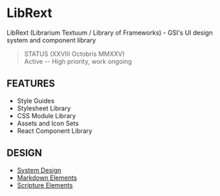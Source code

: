 # LibRext

LibRext (Librarium Textuum / Library of Frameworks) - GSI's UI design system and component library

> STATUS (XXVIII Octobris MMXXV)  
Active -- High priority, work ongoing

## FEATURES

- Style Guides
- Stylesheet Library
- CSS Module Library
- Assets and Icon Sets
- React Component Library

## DESIGN

- [System Design](./docs/design/system-design.md)
- [Markdown Elements](./docs/design/markdown-elements.md)
- [Scripture Elements](./docs/design/scripture-elements.md)
